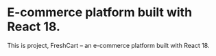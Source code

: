 # E-commerce platform built with React 18.


This is project, FreshCart – an e-commerce platform built with React 18.


